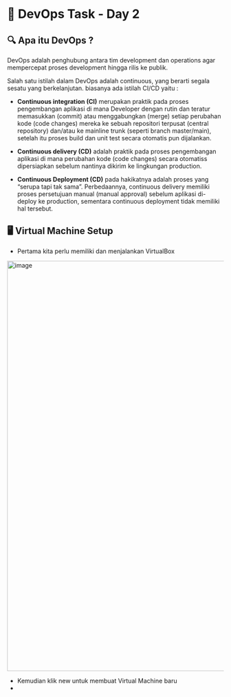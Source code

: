 # 📘 DevOps Task - Day 2
## 🔍 Apa itu DevOps ?
DevOps adalah penghubung antara tim development dan operations agar mempercepat proses development hingga rilis ke publik.

Salah satu istilah dalam DevOps adalah continuous, yang berarti segala sesatu yang berkelanjutan. biasanya ada istilah CI/CD yaitu :

- **Continuous integration (CI)** merupakan praktik pada proses pengembangan aplikasi di mana Developer dengan rutin dan teratur memasukkan (commit) atau menggabungkan (merge) setiap perubahan kode (code changes) mereka ke sebuah repositori terpusat (central repository) dan/atau ke mainline trunk (seperti branch master/main), setelah itu proses build dan unit test secara otomatis pun dijalankan.

- **Continuous delivery (CD)** adalah praktik pada proses pengembangan aplikasi di mana perubahan kode (code changes) secara otomatiss dipersiapkan sebelum nantinya dikirim ke lingkungan production.

- **Continuous Deployment (CD)** pada hakikatnya adalah proses yang “serupa tapi tak sama”. Perbedaannya, continuous delivery memiliki proses persetujuan manual (manual approval) sebelum aplikasi di-deploy ke production, sementara continuous deployment tidak memiliki hal tersebut.

## 🖥️ Virtual Machine Setup 
- Pertama kita perlu memiliki dan menjalankan VirtualBox
<img width="954" alt="image" src="https://github.com/user-attachments/assets/4aa8d262-f93b-42de-8842-24a9feab24a4" />

- Kemudian klik new untuk membuat Virtual Machine baru
- 
